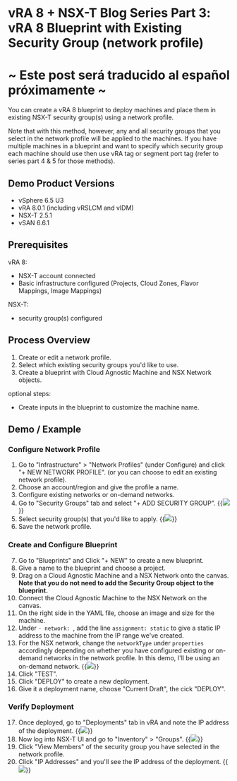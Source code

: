 # vRA 8 + NSX-T Blog Series Part 3: vRA 8 Blueprint with Existing Security Group (network profile)

# ~ Este post será traducido al español próximamente ~

You can create a vRA 8 blueprint to deploy machines and place them in existing NSX-T security group(s) using a network profile. 

Note that with this method, however, any and all security groups that you select in the network profile will be applied to the machines. If you have multiple machines in a blueprint and want to specify which security group each machine should use then use vRA tag or segment port tag (refer to series part 4 & 5 for those methods).

## Demo Product Versions  
* vSphere 6.5 U3
* vRA 8.0.1 (including vRSLCM and vIDM)
* NSX-T 2.5.1
* vSAN 6.6.1

## Prerequisites
vRA 8:
* NSX-T account connected
* Basic infrastructure configured (Projects, Cloud Zones, Flavor Mappings, Image Mappings)

NSX-T:
* security group(s) configured


## Process Overview
1. Create or edit a network profile.
2. Select which existing security groups you'd like to use.
3. Create a blueprint with Cloud Agnostic Machine and NSX Network objects.

optional steps:
* Create inputs in the blueprint to customize the machine name.


## Demo / Example

### Configure Network Profile
1. Go to "Infrastructure" > "Network Profiles" (under Configure) and click "+ NEW NETWORK PROFILE". (or you can choose to edit an existing network profile).
2. Choose an account/region and give the profile a name.
3. Configure existing networks or on-demand networks. 
4. Go to "Security Groups" tab and select "+ ADD SECURITY GROUP". 
{{<image src="step4.png" linked="true">}}
5. Select security group(s) that you'd like to apply. 
{{<image src="step5.png" linked="true">}}
6. Save the network profile. 

### Create and Configure Blueprint
7. Go to "Blueprints" and Click "+ NEW" to create a new blueprint.
8. Give a name to the blueprint and choose a project.
9. Drag on a Cloud Agnostic Machine and a NSX Network onto the canvas. <b>Note that you do not need to add the Security Group object to the blueprint.</b>
10. Connect the Cloud Agnostic Machine to the NSX Network on the canvas. 
11. On the right side in the YAML file, choose an image and size for the machine. 
12. Under `- network: `, add the line `assignment: static` to give a static IP address to the machine from the IP range we've created.
13. For the NSX network, change the `networkType` under `properties` accordingly depending on whether you have configured existing or on-demand networks in the network profile. In this demo, I'll be using an on-demand network. 
{{<image src="step13.png" linked="true">}}
14. Click "TEST".
15. Click "DEPLOY" to create a new deployment.
16. Give it a deployment name, choose "Current Draft", the cick "DEPLOY".

### Verify Deployment
17. Once deployed, go to "Deployments" tab in vRA and note the IP address of the deployment.
{{<image src="step17.png" linked="true">}}
18. Now log into NSX-T UI and go to "Inventory" > "Groups".
{{<image src="step18.png" linked="true">}}
19. Click "View Members" of the security group you have selected in the network profile.
20. Click "IP Addresses" and you'll see the IP address of the deployment. 
{{<image src="step20.png" linked="true">}}
